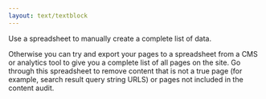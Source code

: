 ```yaml
---
layout: text/textblock
---
```


Use a spreadsheet to manually create a complete list of data. 

Otherwise you can try and export your pages to a spreadsheet from a CMS or analytics tool to give you a complete list of all pages on the site. Go through this spreadsheet to remove content that is not a true page (for example, search result query string URLS) or pages not included in the content audit.
